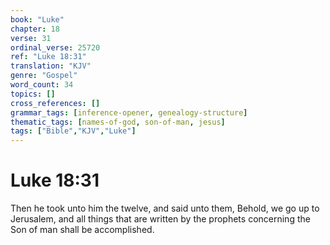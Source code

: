 ```yaml
---
book: "Luke"
chapter: 18
verse: 31
ordinal_verse: 25720
ref: "Luke 18:31"
translation: "KJV"
genre: "Gospel"
word_count: 34
topics: []
cross_references: []
grammar_tags: [inference-opener, genealogy-structure]
thematic_tags: [names-of-god, son-of-man, jesus]
tags: ["Bible","KJV","Luke"]
---
```


# Luke 18:31

Then he took unto him the twelve, and said unto them, Behold, we go up to Jerusalem, and all things that are written by the prophets concerning the Son of man shall be accomplished.
